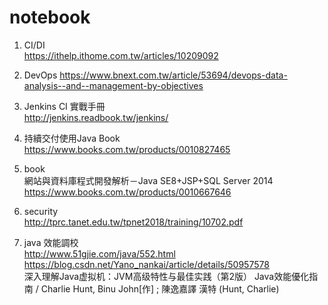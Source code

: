 notebook
===
1. CI/DI  
https://ithelp.ithome.com.tw/articles/10209092  

2. DevOps
https://www.bnext.com.tw/article/53694/devops-data-analysis--and--management-by-objectives

2. Jenkins CI 實戰手冊  
http://jenkins.readbook.tw/jenkins/  

3. 持續交付使用Java Book  
https://www.books.com.tw/products/0010827465  

4. book  
網站與資料庫程式開發解析－Java SE8+JSP+SQL Server 2014   
https://www.books.com.tw/products/0010667646

5. security  
http://tprc.tanet.edu.tw/tpnet2018/training/10702.pdf

6. java 效能調校  
http://www.51gjie.com/java/552.html  
https://blog.csdn.net/Yano_nankai/article/details/50957578  
深入理解Java虚拟机：JVM高级特性与最佳实践（第2版）
Java效能優化指南 / Charlie Hunt, Binu John[作] ; 陳逸嘉譯 漢特 (Hunt, Charlie)  



